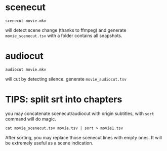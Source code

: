 # scenecut

```
scenecut movie.mkv
```
will detect scene change (thanks to ffmpeg) and generate `movie_scenecut.tsv` with a folder contains all snapshots.

# audiocut

```
audiocut movie.mkv
```
will cut by detecting silence. generate `movie_audiocut.tsv`

# TIPS: split srt into chapters

you may concatenate scenecut/audiocut with origin subtitles, with `sort` command will do magic.

```
cat movie_scenecut.tsv movie.tsv | sort > movie1.tsv
```
After sorting, you may replace those scenecut lines with empty ones. It will be extremely useful as a scene indication.
